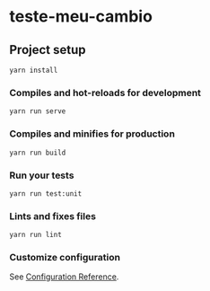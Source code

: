 # teste-meu-cambio

## Project setup
```
yarn install
```

### Compiles and hot-reloads for development
```
yarn run serve
```

### Compiles and minifies for production
```
yarn run build
```

### Run your tests
```
yarn run test:unit
```

### Lints and fixes files
```
yarn run lint
```

### Customize configuration
See [Configuration Reference](https://cli.vuejs.org/config/).
